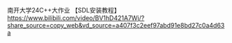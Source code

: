 南开大学24C++大作业
【SDL安装教程】 https://www.bilibili.com/video/BV1hD421A7Wj/?share_source=copy_web&vd_source=a407f3c2eef97abd91e8bd27c0a4d63a
